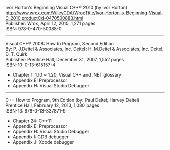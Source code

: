Ivor Horton's Beginning Visual C++® 2010 (by Ivor Horton)
<br>http://www.wrox.com/WileyCDA/WroxTitle/Ivor-Horton-s-Beginning-Visual-C-2010.productCd-0470500883.html
<br>Publisher: Wrox, April 12, 2010, 1,271 pages
<br>ISBN: 978-0-470-50088-0

<HR>

Visual C++® 2008: How to Program, Second Edition
<br>By: P. J.Deitel & Associates, Inc. Deitel; H. M.Deitel & Associates, Inc. Deitel; D. T. Quirk
<br>Publisher: Prentice Hall, December 31, 2007, 1,552 pages
<br>ISBN-10: 0-13-615157-4
- Chapter 1: 1.10 ~ 1.20, Visual C++ and .NET glossary
- Appendix E: Preprocessor
- Appendix H: Visual Studio Debugger

<HR>

C++ How to Program, 9th Edition (by: Paul Deitel; Harvey Deitel)
<br>Prentice Hall, February 12, 2013, 1,080 pages
<br>ISBN-13: 978-0-13-337871-9
- Chapter 24: C++11
- Appendix E: Preprocessor
- Appendix H: Visual Studio Debugger
- Appendix I: GDB debugger
- Appendix J: Xcode debugger
